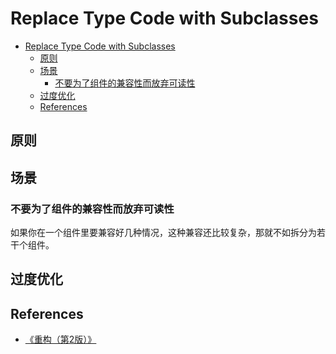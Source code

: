 # Replace Type Code with Subclasses


<!-- TOC -->

- [Replace Type Code with Subclasses](#replace-type-code-with-subclasses)
    - [原则](#原则)
    - [场景](#场景)
        - [不要为了组件的兼容性而放弃可读性](#不要为了组件的兼容性而放弃可读性)
    - [过度优化](#过度优化)
    - [References](#references)

<!-- /TOC -->


## 原则


## 场景
### 不要为了组件的兼容性而放弃可读性
如果你在一个组件里要兼容好几种情况，这种兼容还比较复杂，那就不如拆分为若干个组件。


## 过度优化


## References
* [《重构（第2版）》](https://book.douban.com/subject/33400354/)
